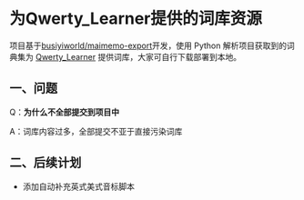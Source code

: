 # 为Qwerty_Learner提供的词库资源

项目基于[busiyiworld/maimemo-export](https://github.com/busiyiworld/maimemo-export)开发，使用 Python 解析项目获取到的词典集为 [Qwerty_Learner](https://github.com/Kaiyiwing/qwerty-learner) 提供词库，大家可自行下载部署到本地。

## 一、问题
Q：**为什么不全部提交到项目中**

A：词库内容过多，全部提交不亚于直接污染词库

## 二、后续计划

- 添加自动补充英式美式音标脚本